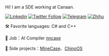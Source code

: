 Hi! I am a SDE working at Canaan.

[![Linkedin](https://img.shields.io/badge/Linkedin-sunnycase-blue?style=flat-square&logo=linkedin)](https://www.linkedin.com/in/sunnycase/) 
[![Twitter Follow](https://img.shields.io/twitter/follow/sc_moeathome)](https://twitter.com/sc_moeathome) 
[![Telegram](https://img.shields.io/badge/Telegram-sunnycase-blue?style=flat-square&logo=telegram)](https://t.me/sunnycase)
[![Zhihu](https://img.shields.io/badge/Zhihu-sunnycase-blue?style=flat-square&logo=zhihu)](https://www.zhihu.com/people/sunnycase)

🛠 Favorite languages: C# and C++

🏢 Job：AI Compiler [nncase](https://github.com/kendryte/nncase)

🎨 Side projects：[MineCase](https://github.com/dotnetGame/MineCase)、[ChinoOS](https://github.com/chino-os/chino-os)
